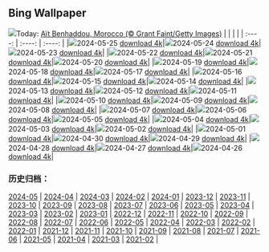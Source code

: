 ## Bing Wallpaper
![](https://global.bing.com/th?id=OHR.MoroccoBenhaddou_EN-IN4913242303_UHD.jpg&w=1000)Today: [Aït Benhaddou, Morocco (© Grant Faint/Getty Images)](https://global.bing.com/th?id=OHR.MoroccoBenhaddou_EN-IN4913242303_UHD.jpg)
|      |      |      |
| :----: | :----: | :----: |
|![](https://global.bing.com/th?id=OHR.MoroccoBenhaddou_EN-IN4913242303_UHD.jpg&pid=hp&w=384&h=216&rs=1&c=4)2024-05-25 [download 4k](https://global.bing.com/th?id=OHR.MoroccoBenhaddou_EN-IN4913242303_UHD.jpg)|![](https://global.bing.com/th?id=OHR.OrdesaNationalPark_EN-IN4789684794_UHD.jpg&pid=hp&w=384&h=216&rs=1&c=4)2024-05-24 [download 4k](https://global.bing.com/th?id=OHR.OrdesaNationalPark_EN-IN4789684794_UHD.jpg)|![](https://global.bing.com/th?id=OHR.IndianStarTortoise_EN-IN7003674028_UHD.jpg&pid=hp&w=384&h=216&rs=1&c=4)2024-05-23 [download 4k](https://global.bing.com/th?id=OHR.IndianStarTortoise_EN-IN7003674028_UHD.jpg)|
|![](https://global.bing.com/th?id=OHR.SnowGumTasmania_EN-IN6798155593_UHD.jpg&pid=hp&w=384&h=216&rs=1&c=4)2024-05-22 [download 4k](https://global.bing.com/th?id=OHR.SnowGumTasmania_EN-IN6798155593_UHD.jpg)|![](https://global.bing.com/th?id=OHR.MalaysiaTea_EN-IN6409781415_UHD.jpg&pid=hp&w=384&h=216&rs=1&c=4)2024-05-21 [download 4k](https://global.bing.com/th?id=OHR.MalaysiaTea_EN-IN6409781415_UHD.jpg)|![](https://global.bing.com/th?id=OHR.HoneycombBee_EN-IN5264559093_UHD.jpg&pid=hp&w=384&h=216&rs=1&c=4)2024-05-20 [download 4k](https://global.bing.com/th?id=OHR.HoneycombBee_EN-IN5264559093_UHD.jpg)|
|![](https://global.bing.com/th?id=OHR.VernazzaItaly_EN-IN5043240233_UHD.jpg&pid=hp&w=384&h=216&rs=1&c=4)2024-05-19 [download 4k](https://global.bing.com/th?id=OHR.VernazzaItaly_EN-IN5043240233_UHD.jpg)|![](https://global.bing.com/th?id=OHR.MuseumWhale_EN-IN4765329631_UHD.jpg&pid=hp&w=384&h=216&rs=1&c=4)2024-05-18 [download 4k](https://global.bing.com/th?id=OHR.MuseumWhale_EN-IN4765329631_UHD.jpg)|![](https://global.bing.com/th?id=OHR.TarangireElephants_EN-IN4532502651_UHD.jpg&pid=hp&w=384&h=216&rs=1&c=4)2024-05-17 [download 4k](https://global.bing.com/th?id=OHR.TarangireElephants_EN-IN4532502651_UHD.jpg)|
|![](https://global.bing.com/th?id=OHR.DayOfLight_EN-IN3415387303_UHD.jpg&pid=hp&w=384&h=216&rs=1&c=4)2024-05-16 [download 4k](https://global.bing.com/th?id=OHR.DayOfLight_EN-IN3415387303_UHD.jpg)|![](https://global.bing.com/th?id=OHR.BlueCityIndia_EN-IN3177982227_UHD.jpg&pid=hp&w=384&h=216&rs=1&c=4)2024-05-15 [download 4k](https://global.bing.com/th?id=OHR.BlueCityIndia_EN-IN3177982227_UHD.jpg)|![](https://global.bing.com/th?id=OHR.CarlsbadNP_EN-IN3004884534_UHD.jpg&pid=hp&w=384&h=216&rs=1&c=4)2024-05-14 [download 4k](https://global.bing.com/th?id=OHR.CarlsbadNP_EN-IN3004884534_UHD.jpg)|
|![](https://global.bing.com/th?id=OHR.NamibiaCanyon_EN-IN2812270328_UHD.jpg&pid=hp&w=384&h=216&rs=1&c=4)2024-05-13 [download 4k](https://global.bing.com/th?id=OHR.NamibiaCanyon_EN-IN2812270328_UHD.jpg)|![](https://global.bing.com/th?id=OHR.GuanacoMother_EN-IN2535708890_UHD.jpg&pid=hp&w=384&h=216&rs=1&c=4)2024-05-12 [download 4k](https://global.bing.com/th?id=OHR.GuanacoMother_EN-IN2535708890_UHD.jpg)|![](https://global.bing.com/th?id=OHR.TexasIndigoBunting_EN-IN8017166670_UHD.jpg&pid=hp&w=384&h=216&rs=1&c=4)2024-05-11 [download 4k](https://global.bing.com/th?id=OHR.TexasIndigoBunting_EN-IN8017166670_UHD.jpg)|
|![](https://global.bing.com/th?id=OHR.MisoolRajaAmpat_EN-IN2026681829_UHD.jpg&pid=hp&w=384&h=216&rs=1&c=4)2024-05-10 [download 4k](https://global.bing.com/th?id=OHR.MisoolRajaAmpat_EN-IN2026681829_UHD.jpg)|![](https://global.bing.com/th?id=OHR.EmirganPark_EN-IN1713260535_UHD.jpg&pid=hp&w=384&h=216&rs=1&c=4)2024-05-09 [download 4k](https://global.bing.com/th?id=OHR.EmirganPark_EN-IN1713260535_UHD.jpg)|![](https://global.bing.com/th?id=OHR.PortMarseille_EN-IN7480863475_UHD.jpg&pid=hp&w=384&h=216&rs=1&c=4)2024-05-08 [download 4k](https://global.bing.com/th?id=OHR.PortMarseille_EN-IN7480863475_UHD.jpg)|
|![](https://global.bing.com/th?id=OHR.LittleDuckling_EN-IN1177865327_UHD.jpg&pid=hp&w=384&h=216&rs=1&c=4)2024-05-07 [download 4k](https://global.bing.com/th?id=OHR.LittleDuckling_EN-IN1177865327_UHD.jpg)|![](https://global.bing.com/th?id=OHR.TheRoachesPeakDistrict_EN-IN0923215557_UHD.jpg&pid=hp&w=384&h=216&rs=1&c=4)2024-05-06 [download 4k](https://global.bing.com/th?id=OHR.TheRoachesPeakDistrict_EN-IN0923215557_UHD.jpg)|![](https://global.bing.com/th?id=OHR.KeralaRiver_EN-IN0661487977_UHD.jpg&pid=hp&w=384&h=216&rs=1&c=4)2024-05-05 [download 4k](https://global.bing.com/th?id=OHR.KeralaRiver_EN-IN0661487977_UHD.jpg)|
|![](https://global.bing.com/th?id=OHR.JediMonastery_EN-IN0109731817_UHD.jpg&pid=hp&w=384&h=216&rs=1&c=4)2024-05-04 [download 4k](https://global.bing.com/th?id=OHR.JediMonastery_EN-IN0109731817_UHD.jpg)|![](https://global.bing.com/th?id=OHR.SonoranSpring_EN-IN9627232224_UHD.jpg&pid=hp&w=384&h=216&rs=1&c=4)2024-05-03 [download 4k](https://global.bing.com/th?id=OHR.SonoranSpring_EN-IN9627232224_UHD.jpg)|![](https://global.bing.com/th?id=OHR.CratersOfTheMoon_EN-IN2412374583_UHD.jpg&pid=hp&w=384&h=216&rs=1&c=4)2024-05-02 [download 4k](https://global.bing.com/th?id=OHR.CratersOfTheMoon_EN-IN2412374583_UHD.jpg)|
|![](https://global.bing.com/th?id=OHR.MaharashtraDayIN_EN-IN1070524150_UHD.jpg&pid=hp&w=384&h=216&rs=1&c=4)2024-05-01 [download 4k](https://global.bing.com/th?id=OHR.MaharashtraDayIN_EN-IN1070524150_UHD.jpg)|![](https://global.bing.com/th?id=OHR.CheetahRain_EN-IN0742393676_UHD.jpg&pid=hp&w=384&h=216&rs=1&c=4)2024-04-30 [download 4k](https://global.bing.com/th?id=OHR.CheetahRain_EN-IN0742393676_UHD.jpg)|![](https://global.bing.com/th?id=OHR.TulouFujian_EN-IN0492710943_UHD.jpg&pid=hp&w=384&h=216&rs=1&c=4)2024-04-29 [download 4k](https://global.bing.com/th?id=OHR.TulouFujian_EN-IN0492710943_UHD.jpg)|
|![](https://global.bing.com/th?id=OHR.GuadalupeTexas_EN-IN9443629617_UHD.jpg&pid=hp&w=384&h=216&rs=1&c=4)2024-04-28 [download 4k](https://global.bing.com/th?id=OHR.GuadalupeTexas_EN-IN9443629617_UHD.jpg)|![](https://global.bing.com/th?id=OHR.LeucisticHummingbird_EN-IN0052515058_UHD.jpg&pid=hp&w=384&h=216&rs=1&c=4)2024-04-27 [download 4k](https://global.bing.com/th?id=OHR.LeucisticHummingbird_EN-IN0052515058_UHD.jpg)|![](https://global.bing.com/th?id=OHR.MangroveIslands_EN-IN9832664879_UHD.jpg&pid=hp&w=384&h=216&rs=1&c=4)2024-04-26 [download 4k](https://global.bing.com/th?id=OHR.MangroveIslands_EN-IN9832664879_UHD.jpg)|

### 历史归档：
[2024-05](https://github.com/niumoo/bing-wallpaper/tree/main/picture/2024-05/) | [2024-04](https://github.com/niumoo/bing-wallpaper/tree/main/picture/2024-04/) | [2024-03](https://github.com/niumoo/bing-wallpaper/tree/main/picture/2024-03/) | [2024-02](https://github.com/niumoo/bing-wallpaper/tree/main/picture/2024-02/) | [2024-01](https://github.com/niumoo/bing-wallpaper/tree/main/picture/2024-01/) | [2023-12](https://github.com/niumoo/bing-wallpaper/tree/main/picture/2023-12/) | [2023-11](https://github.com/niumoo/bing-wallpaper/tree/main/picture/2023-11/) | [2023-10](https://github.com/niumoo/bing-wallpaper/tree/main/picture/2023-10/) | 
[2023-09](https://github.com/niumoo/bing-wallpaper/tree/main/picture/2023-09/) | [2023-08](https://github.com/niumoo/bing-wallpaper/tree/main/picture/2023-08/) | [2023-07](https://github.com/niumoo/bing-wallpaper/tree/main/picture/2023-07/) | [2023-06](https://github.com/niumoo/bing-wallpaper/tree/main/picture/2023-06/) | [2023-05](https://github.com/niumoo/bing-wallpaper/tree/main/picture/2023-05/) | [2023-04](https://github.com/niumoo/bing-wallpaper/tree/main/picture/2023-04/) | [2023-03](https://github.com/niumoo/bing-wallpaper/tree/main/picture/2023-03/) | [2023-02](https://github.com/niumoo/bing-wallpaper/tree/main/picture/2023-02/) | 
[2023-01](https://github.com/niumoo/bing-wallpaper/tree/main/picture/2023-01/) | [2022-12](https://github.com/niumoo/bing-wallpaper/tree/main/picture/2022-12/) | [2022-11](https://github.com/niumoo/bing-wallpaper/tree/main/picture/2022-11/) | [2022-10](https://github.com/niumoo/bing-wallpaper/tree/main/picture/2022-10/) | [2022-09](https://github.com/niumoo/bing-wallpaper/tree/main/picture/2022-09/) | [2022-08](https://github.com/niumoo/bing-wallpaper/tree/main/picture/2022-08/) | [2022-07](https://github.com/niumoo/bing-wallpaper/tree/main/picture/2022-07/) | [2022-06](https://github.com/niumoo/bing-wallpaper/tree/main/picture/2022-06/) | 
[2022-05](https://github.com/niumoo/bing-wallpaper/tree/main/picture/2022-05/) | [2022-04](https://github.com/niumoo/bing-wallpaper/tree/main/picture/2022-04/) | [2022-03](https://github.com/niumoo/bing-wallpaper/tree/main/picture/2022-03/) | [2022-02](https://github.com/niumoo/bing-wallpaper/tree/main/picture/2022-02/) | [2022-01](https://github.com/niumoo/bing-wallpaper/tree/main/picture/2022-01/) | [2021-12](https://github.com/niumoo/bing-wallpaper/tree/main/picture/2021-12/) | [2021-11](https://github.com/niumoo/bing-wallpaper/tree/main/picture/2021-11/) | [2021-10](https://github.com/niumoo/bing-wallpaper/tree/main/picture/2021-10/) | 
[2021-09](https://github.com/niumoo/bing-wallpaper/tree/main/picture/2021-09/) | [2021-08](https://github.com/niumoo/bing-wallpaper/tree/main/picture/2021-08/) | [2021-07](https://github.com/niumoo/bing-wallpaper/tree/main/picture/2021-07/) | [2021-06](https://github.com/niumoo/bing-wallpaper/tree/main/picture/2021-06/) | [2021-05](https://github.com/niumoo/bing-wallpaper/tree/main/picture/2021-05/) | [2021-04](https://github.com/niumoo/bing-wallpaper/tree/main/picture/2021-04/) | [2021-03](https://github.com/niumoo/bing-wallpaper/tree/main/picture/2021-03/) | [2021-02](https://github.com/niumoo/bing-wallpaper/tree/main/picture/2021-02/) | 
